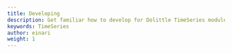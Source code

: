```yaml
---
title: Developing
description: Get familiar how to develop for Dolittle TimeSeries modules
keywords: TimeSeries
author: einari
weight: 1
---
```


